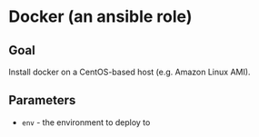 # Docker (an ansible role)

## Goal
Install docker on a CentOS-based host (e.g. Amazon Linux AMI).  

## Parameters
* `env` - the environment to deploy to

